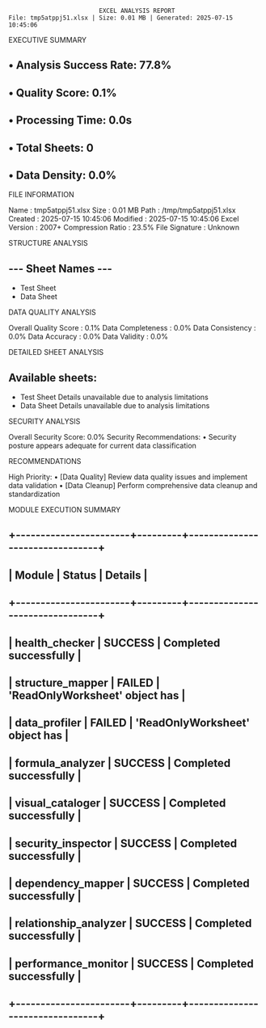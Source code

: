                              EXCEL ANALYSIS REPORT                              
    File: tmp5atppj51.xlsx | Size: 0.01 MB | Generated: 2025-07-15 10:45:06     

 EXECUTIVE SUMMARY

## • Analysis Success Rate: 77.8%
## • Quality Score: 0.1%
## • Processing Time: 0.0s
## • Total Sheets: 0
## • Data Density: 0.0%

 FILE INFORMATION

  Name                : tmp5atppj51.xlsx
  Size                : 0.01 MB
  Path                : /tmp/tmp5atppj51.xlsx
  Created             : 2025-07-15 10:45:06
  Modified            : 2025-07-15 10:45:06
  Excel Version       : 2007+
  Compression Ratio   : 23.5%
  File Signature      : Unknown

 STRUCTURE ANALYSIS

## --- Sheet Names ---

- Test Sheet
- Data Sheet

 DATA QUALITY ANALYSIS

  Overall Quality Score    : 0.1%
  Data Completeness        : 0.0%
  Data Consistency         : 0.0%
  Data Accuracy            : 0.0%
  Data Validity            : 0.0%

 DETAILED SHEET ANALYSIS

## Available sheets:
- Test Sheet
    Details unavailable due to analysis limitations
- Data Sheet
    Details unavailable due to analysis limitations

 SECURITY ANALYSIS

  Overall Security Score: 0.0%
  Security Recommendations:
    • Security posture appears adequate for current data classification

 RECOMMENDATIONS

  High Priority:
    • [Data Quality] Review data quality issues and implement data validation
    • [Data Cleanup] Perform comprehensive data cleanup and standardization

 MODULE EXECUTION SUMMARY

## +-----------------------+---------+--------------------------------+
## | Module                | Status  | Details                        |
## +-----------------------+---------+--------------------------------+
## | health_checker        | SUCCESS | Completed successfully         |
## | structure_mapper      | FAILED  | 'ReadOnlyWorksheet' object has |
## | data_profiler         | FAILED  | 'ReadOnlyWorksheet' object has |
## | formula_analyzer      | SUCCESS | Completed successfully         |
## | visual_cataloger      | SUCCESS | Completed successfully         |
## | security_inspector    | SUCCESS | Completed successfully         |
## | dependency_mapper     | SUCCESS | Completed successfully         |
## | relationship_analyzer | SUCCESS | Completed successfully         |
## | performance_monitor   | SUCCESS | Completed successfully         |
## +-----------------------+---------+--------------------------------+

